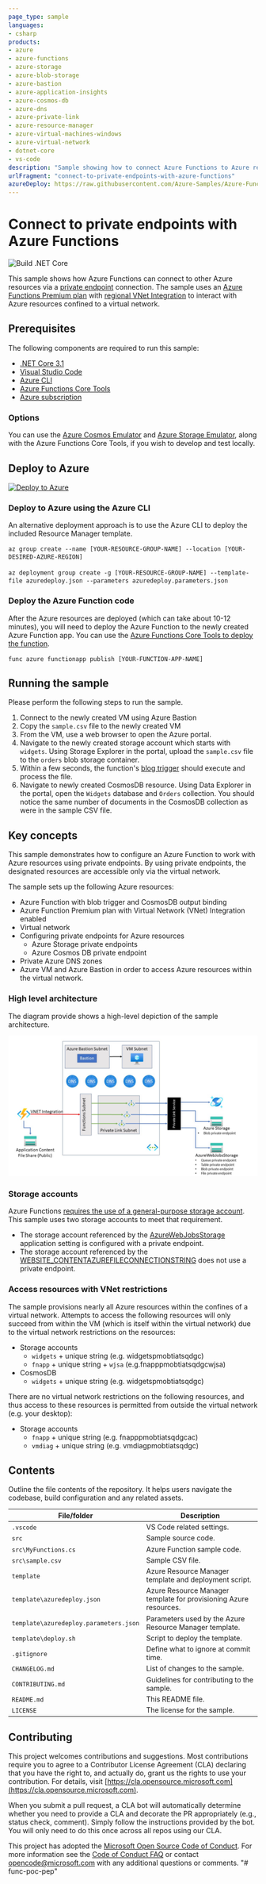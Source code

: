 ```yaml
---
page_type: sample
languages:
- csharp
products:
- azure
- azure-functions
- azure-storage
- azure-blob-storage
- azure-bastion
- azure-application-insights
- azure-cosmos-db
- azure-dns
- azure-private-link
- azure-resource-manager
- azure-virtual-machines-windows
- azure-virtual-network
- dotnet-core
- vs-code
description: "Sample showing how to connect Azure Functions to Azure resources using private endpoints."
urlFragment: "connect-to-private-endpoints-with-azure-functions"
azureDeploy: https://raw.githubusercontent.com/Azure-Samples/Azure-Functions-Private-Endpoints/master/template/azuredeploy.json?token=AAIW4AOWATWNQLL2JZKDBAK63EOOU
---
```


# Connect to private endpoints with Azure Functions

<!-- 
Guidelines on README format: https://review.docs.microsoft.com/help/onboard/admin/samples/concepts/readme-template?branch=master

Guidance on onboarding samples to docs.microsoft.com/samples: https://review.docs.microsoft.com/help/onboard/admin/samples/process/onboarding?branch=master

Taxonomies for products and languages: https://review.docs.microsoft.com/new-hope/information-architecture/metadata/taxonomies?branch=master
-->

![Build .NET Core](https://github.com/Azure-Samples/Azure-Functions-Private-Endpoints/workflows/.NET%20Core/badge.svg)

This sample shows how Azure Functions can connect to other Azure resources via a [private endpoint](https://docs.microsoft.com/azure/private-link/private-endpoint-overview) connection.  The sample uses an [Azure Functions Premium plan](https://docs.microsoft.com/azure/azure-functions/functions-premium-plan) with [regional VNet Integration](https://docs.microsoft.com/azure/azure-functions/functions-networking-options#regional-virtual-network-integration) to interact with Azure resources confined to a virtual network.

## Prerequisites

The following components are required to run this sample:

- [.NET Core 3.1](https://dotnet.microsoft.com/download/dotnet-core/3.1)
- [Visual Studio Code](https://code.visualstudio.com/)
- [Azure CLI](https://docs.microsoft.com/cli/azure/install-azure-cli?view=azure-cli-latest)
- [Azure Functions Core Tools](https://docs.microsoft.com/azure/azure-functions/functions-run-local)
- [Azure subscription](https://azure.microsoft.com/free/)

### Options

You can use the [Azure Cosmos Emulator](https://docs.microsoft.com/azure/cosmos-db/local-emulator) and [Azure Storage Emulator](https://docs.microsoft.com/azure/storage/common/storage-use-emulator), along with the Azure Functions Core Tools, if you wish to develop and test locally.

## Deploy to Azure

[![Deploy to Azure](https://aka.ms/deploytoazurebutton)](https://portal.azure.com/#create/Microsoft.Template/uri/https%3A%2F%2Fraw.githubusercontent.com%2Fkprpg%2Ffunc-poc-pep%2Fmaster%2Ftemplate%2Fazuredeploy.json%3Ftoken%3ACVTTC4ASKXGROGDORHIU227AT4E4)


### Deploy to Azure using the Azure CLI

An alternative deployment approach is to use the Azure CLI to deploy the included Resource Manager template.

```azurecli
az group create --name [YOUR-RESOURCE-GROUP-NAME] --location [YOUR-DESIRED-AZURE-REGION]

az deployment group create -g [YOUR-RESOURCE-GROUP-NAME] --template-file azuredeploy.json --parameters azuredeploy.parameters.json
```

### Deploy the Azure Function code

After the Azure resources are deployed (which can take about 10-12 minutes), you will need to deploy the Azure Function to the newly created Azure Function app. You can use the [Azure Functions Core Tools to deploy the function](https://docs.microsoft.com/azure/azure-functions/functions-run-local?tabs=windows%2Ccsharp%2Cbash#publish).

```azurecli
func azure functionapp publish [YOUR-FUNCTION-APP-NAME]
```

## Running the sample

Please perform the following steps to run the sample.

1. Connect to the newly created VM using Azure Bastion
2. Copy the `sample.csv` file to the newly created VM
3. From the VM, use a web browser to open the Azure portal.
4. Navigate to the newly created storage account which starts with `widgets`.  Using Storage Explorer in the portal, upload the `sample.csv` file to the `orders` blob storage container.
5. Within a few seconds, the function's [blog trigger](https://docs.microsoft.com/azure/azure-functions/functions-bindings-storage-blob-trigger?tabs=csharp) should execute and process the file.
6. Navigate to newly created CosmosDB resource.  Using Data Explorer in the portal, open the `Widgets` database and `Orders` collection. You should notice the same number of documents in the CosmosDB collection as were in the sample CSV file.

## Key concepts

This sample demonstrates how to configure an Azure Function to work with Azure resources using private endpoints. By using private endpoints, the designated resources are accessible only via the virtual network.

The sample sets up the following Azure resources:

- Azure Function with blob trigger and CosmosDB output binding
- Azure Function Premium plan with Virtual Network (VNet) Integration enabled
- Virtual network
- Configuring private endpoints for Azure resources
  - Azure Storage private endpoints
  - Azure Cosmos DB private endpoint
- Private Azure DNS zones
- Azure VM and Azure Bastion in order to access Azure resources within the virtual network.

### High level architecture

The diagram provide shows a high-level depiction of the sample architecture.

![High level architecture diagram](./media/private-function-diagram.jpg)

### Storage accounts

Azure Functions [requires the use of a general-purpose storage account](https://docs.microsoft.com/azure/azure-functions/storage-considerations#storage-account-requirements).  This sample uses two storage accounts to meet that requirement.

- The storage account referenced by the [AzureWebJobsStorage](https://docs.microsoft.com/azure/azure-functions/functions-app-settings#azurewebjobsstorage) application setting is configured with a private endpoint.
- The storage account referenced by the [WEBSITE_CONTENTAZUREFILECONNECTIONSTRING](https://docs.microsoft.com/azure/azure-functions/functions-app-settings#website_contentazurefileconnectionstring) does not use a private endpoint.

### Access resources with VNet restrictions

The sample provisions nearly all Azure resources within the confines of a virtual network.  Attempts to access the following resources will only succeed from within the VM (which is itself within the virtual network) due to the virtual network restrictions on the resources:

- Storage accounts
  - `widgets` + unique string (e.g. widgetspmobtiatsqdgc)
  - `fnapp` + unique string + `wjsa` (e.g.fnapppmobtiatsqdgcwjsa)
- CosmosDB
  - `widgets` + unique string (e.g. widgetspmobtiatsqdgc)

There are no virtual network restrictions on the following resources, and thus access to these resources is permitted from outside the virtual network (e.g. your desktop):

- Storage accounts
  - `fnapp` + unique string (e.g. fnapppmobtiatsqdgcac)
  - `vmdiag` + unique string (e.g. vmdiagpmobtiatsqdgc)

## Contents

Outline the file contents of the repository. It helps users navigate the codebase, build configuration and any related assets.

| File/folder       | Description                                |
|-------------------|--------------------------------------------|
| `.vscode`         | VS Code related settings.                  |
| `src`             | Sample source code.                        |
| `src\MyFunctions.cs`             | Azure Function sample code.                        |
| `src\sample.csv`             | Sample CSV file.                        |
| `template`        | Azure Resource Manager template and deployment script. |
| `template\azuredeploy.json` | Azure Resource Manager template for provisioning Azure resources. |
| `template\azuredeploy.parameters.json` | Parameters used by the Azure Resource Manager template. |
| `template\deploy.sh` | Script to deploy the template. |
| `.gitignore`      | Define what to ignore at commit time.      |
| `CHANGELOG.md`    | List of changes to the sample.             |
| `CONTRIBUTING.md` | Guidelines for contributing to the sample. |
| `README.md`       | This README file.                          |
| `LICENSE`         | The license for the sample.                |

## Contributing

This project welcomes contributions and suggestions.  Most contributions require you to agree to a
Contributor License Agreement (CLA) declaring that you have the right to, and actually do, grant us
the rights to use your contribution. For details, visit [https://cla.opensource.microsoft.com](https://cla.opensource.microsoft.com).

When you submit a pull request, a CLA bot will automatically determine whether you need to provide
a CLA and decorate the PR appropriately (e.g., status check, comment). Simply follow the instructions
provided by the bot. You will only need to do this once across all repos using our CLA.

This project has adopted the [Microsoft Open Source Code of Conduct](https://opensource.microsoft.com/codeofconduct/).
For more information see the [Code of Conduct FAQ](https://opensource.microsoft.com/codeofconduct/faq/) or
contact [opencode@microsoft.com](mailto:opencode@microsoft.com) with any additional questions or comments.
"# func-poc-pep" 
